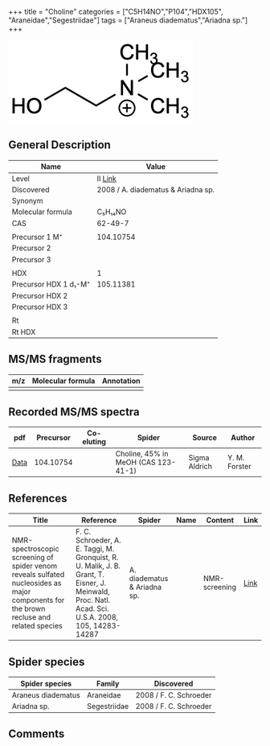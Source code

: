 +++
title = "Choline"
categories = ["C5H14NO","P104","HDX105",
"Araneidae","Segestriidae"]
tags = ["Araneus diadematus","Ariadna sp."]
+++

![](/img/Choline.png)

## General Description

| Name                   | Value                                                       |
|------------------------|-------------------------------------------------------------|
| Level                  | II [Link](http://massbank.jp/RecordDisplay.jsp?id=PR100405) |
| Discovered             | 2008 / A. diadematus & Ariadna sp.                          |
| Synonym                |                                                             |
| Molecular formula      | C₅H₁₄NO                                                     |
| CAS                    | 62-49-7                                                     |
|                        |                                                             |
| Precursor 1  M⁺        | 104.10754                                                   |
| Precursor 2            |                                                             |
| Precursor 3            |                                                             |
|                        |                                                             |
| HDX                    | 1                                                           |
| Precursor HDX 1  d₁-M⁺ | 105.11381                                                   |
| Precursor HDX 2        |                                                             |
| Precursor HDX 3        |                                                             |
|                        |                                                             |
| Rt                     |                                                             |
| Rt HDX                 |                                                             |

## MS/MS fragments

| m/z | Molecular formula | Annotation |
|-----|-------------------|------------|
|     |                   |            |

## Recorded MS/MS spectra

| pdf      | Precursor | Co-eluting | Spider                              | Source        | Author        |
|----------|-----------|------------|-------------------------------------|---------------|---------------|
| [Data]() | 104.10754 |            | Choline, 45% in MeOH (CAS 123-41-1) | Sigma Aldrich | Y. M. Forster |

## References

| Title                                                                                                            | Reference                                                         | Spider     | Name  | Content     | Link                                         |
|------------------------------------------------------------------------------------------------------------------|-------------------------------------------------------------------|------------|-------|-------------|----------------------------------------------|
| NMR-spectroscopic screening of spider venom reveals sulfated nucleosides as major components for the brown recluse and related species     | F. C. Schroeder, A. E. Taggi, M. Gronquist, R. U. Malik, J. B. Grant, T. Eisner, J. Meinwald, Proc. Natl. Acad. Sci. U.S.A. 2008, 105, 14283-14287 | A. diadematus & Ariadna sp.   |      | NMR-screening | [Link](https://doi.org/10.1073/pnas.0806840105)    |

## Spider species

| Spider species     | Family       | Discovered             |
|--------------------|--------------|------------------------|
| Araneus diadematus | Araneidae    | 2008 / F. C. Schroeder |
| Ariadna sp.        | Segestriidae | 2008 / F. C. Schroeder |

## Comments
